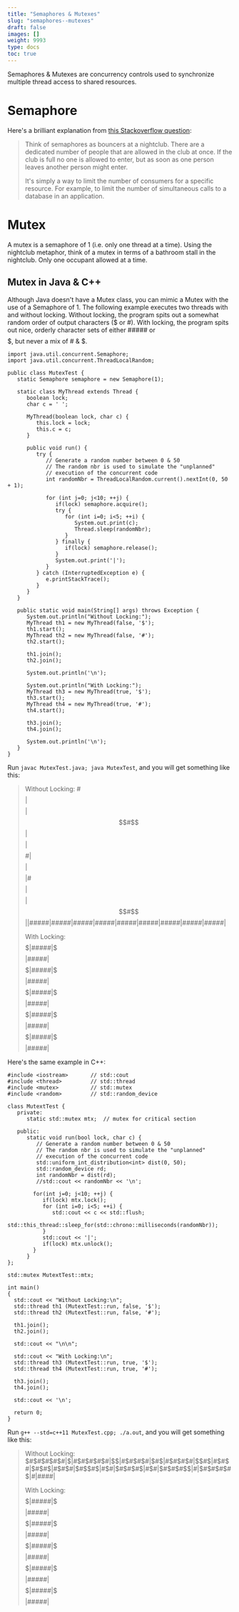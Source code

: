 ```yaml
---
title: "Semaphores & Mutexes"
slug: "semaphores--mutexes"
draft: false
images: []
weight: 9993
type: docs
toc: true
---
```


Semaphores & Mutexes are concurrency controls used to synchronize multiple thread access to shared resources.

# Semaphore #

Here's a brilliant explanation from [this Stackoverflow question](https://stackoverflow.com/questions/34519/what-is-a-semaphore):

> Think of semaphores as bouncers at a nightclub. There are a dedicated
> number of people that are allowed in the club at once. If the club is
> full no one is allowed to enter, but as soon as one person leaves
> another person might enter.
> 
> It's simply a way to limit the number of
> consumers for a specific resource. For example, to limit the number of
> simultaneous calls to a database in an application.

# Mutex #
A mutex is a semaphore of 1 (i.e. only one thread at a time).  Using the nightclub metaphor, think of a mutex in terms of a bathroom stall in the nightclub.  Only one occupant allowed at a time.

## Mutex in Java & C++
Although Java doesn't have a Mutex class, you can mimic a Mutex with the use of a Semaphore of 1.  The following example executes two threads with and without locking.  Without locking, the program spits out a somewhat random order of output characters ($ or #).  With locking, the program spits out nice, orderly character sets of either ##### or $$$$$, but never a mix of # & $.

    import java.util.concurrent.Semaphore;
    import java.util.concurrent.ThreadLocalRandom;
    
    public class MutexTest {
       static Semaphore semaphore = new Semaphore(1);
    
       static class MyThread extends Thread {
          boolean lock;
          char c = ' ';
    
          MyThread(boolean lock, char c) {
             this.lock = lock;
             this.c = c;
          }
    
          public void run() {
             try {
                // Generate a random number between 0 & 50
                // The random nbr is used to simulate the "unplanned"
                // execution of the concurrent code
                int randomNbr = ThreadLocalRandom.current().nextInt(0, 50 + 1);
    
                for (int j=0; j<10; ++j) {
                   if(lock) semaphore.acquire();
                   try {
                      for (int i=0; i<5; ++i) {
                         System.out.print(c);
                         Thread.sleep(randomNbr);
                      }
                   } finally {
                      if(lock) semaphore.release();
                   }
                   System.out.print('|');
                }
             } catch (InterruptedException e) {
                e.printStackTrace();
             }
          }
       }
    
       public static void main(String[] args) throws Exception {
          System.out.println("Without Locking:");
          MyThread th1 = new MyThread(false, '$');
          th1.start();
          MyThread th2 = new MyThread(false, '#');
          th2.start();
          
          th1.join();
          th2.join();
    
          System.out.println('\n');
    
          System.out.println("With Locking:");
          MyThread th3 = new MyThread(true, '$');
          th3.start();
          MyThread th4 = new MyThread(true, '#');
          th4.start();
          
          th3.join();
          th4.join();
    
          System.out.println('\n');
       }
    }

Run <code>javac MutexTest.java; java MutexTest</code>, and you will get something like this:

> Without Locking:
> #$$$$$|$$$$$|$$#$$$|$$$$$|$$$$#$|$$$$$|$$$$$|$#$$$$|$$$$$|$$$#$$||#####|#####|#####|#####|#####|#####|#####|#####|#####|
> 
> With Locking:
> $$$$$|#####|$$$$$|#####|$$$$$|#####|$$$$$|#####|$$$$$|#####|$$$$$|#####|$$$$$|#####|$$$$$|#####|$$$$$|#####|$$$$$|#####|

Here's the same example in C++:

    #include <iostream>       // std::cout
    #include <thread>         // std::thread
    #include <mutex>          // std::mutex
    #include <random>         // std::random_device
    
    class MutextTest {
       private:
          static std::mutex mtx;  // mutex for critical section
    
       public:
          static void run(bool lock, char c) {
             // Generate a random number between 0 & 50
             // The random nbr is used to simulate the "unplanned"
             // execution of the concurrent code
             std::uniform_int_distribution<int> dist(0, 50);
             std::random_device rd;
             int randomNbr = dist(rd);
             //std::cout << randomNbr << '\n';
    
            for(int j=0; j<10; ++j) {
               if(lock) mtx.lock();
               for (int i=0; i<5; ++i) {
                  std::cout << c << std::flush;
                  std::this_thread::sleep_for(std::chrono::milliseconds(randomNbr));
               }
               std::cout << '|';
               if(lock) mtx.unlock();
            }
          }
    };
    
    std::mutex MutextTest::mtx;
    
    int main()
    {
      std::cout << "Without Locking:\n";
      std::thread th1 (MutextTest::run, false, '$');
      std::thread th2 (MutextTest::run, false, '#');
    
      th1.join();
      th2.join();
    
      std::cout << "\n\n";
    
      std::cout << "With Locking:\n";
      std::thread th3 (MutextTest::run, true, '$');
      std::thread th4 (MutextTest::run, true, '#');
    
      th3.join();
      th4.join();
    
      std::cout << '\n';
    
      return 0;
    }

Run <code>g++ --std=c++11 MutexTest.cpp; ./a.out</code>, and you will get something like this:

> Without Locking:
> $#$#$#$#$#|$|#$#$#$#$#|$$|#$#$#$#|$#$|#$#$#$#|$$#$|#$#$#|$#$#$|#$#$#|$#$$#$|#$#|$#$#$#$|#$#|$#$#$#$$|#|$#$#$#$#$|#|####|
> 
> With Locking:
> $$$$$|#####|$$$$$|#####|$$$$$|#####|$$$$$|#####|$$$$$|#####|$$$$$|#####|$$$$$|#####|$$$$$|#####|$$$$$|#####|$$$$$|#####|


